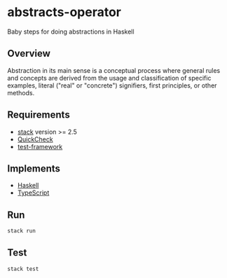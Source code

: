 # abstracts-operator
Baby steps for doing abstractions in Haskell

## Overview
Abstraction in its main sense is a conceptual process where general rules and concepts are derived from the usage and classification of specific examples, literal ("real" or "concrete") signifiers, first principles, or other methods. 

## Requirements
- [stack](https://docs.haskellstack.org/en/stable/README/) version >= 2.5
- [QuickCheck](https://hackage.haskell.org/package/QuickCheck)
- [test-framework](https://hackage.haskell.org/package/test-framework-0.8.2.0/docs/Test-Framework.html)

## Implements
- [Haskell](https://github.com/natserract/abstract-operator/blob/master/src/Abstracts.hs)
- [TypeScript](https://github.com/natserract/abstract-operator/blob/master/compile.ts)

## Run
```sh
stack run
```

## Test
```sh
stack test
```